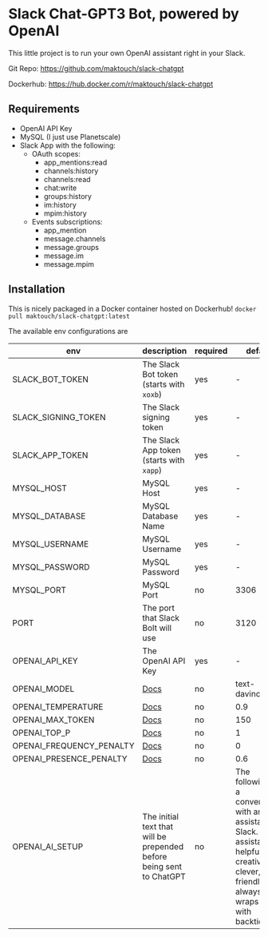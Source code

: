 # Slack Chat-GPT3 Bot, powered by OpenAI

This little project is to run your own OpenAI assistant right in your Slack. 

Git Repo: <https://github.com/maktouch/slack-chatgpt>

Dockerhub: <https://hub.docker.com/r/maktouch/slack-chatgpt>

## Requirements 

- OpenAI API Key
- MySQL (I just use Planetscale)
- Slack App with the following:
  - OAuth scopes:
    - app_mentions:read
    - channels:history
    - channels:read
    - chat:write
    - groups:history
    - im:history
    - mpim:history
  - Events subscriptions:
    - app_mention
    - message.channels
    - message.groups
    - message.im
    - message.mpim

## Installation

This is nicely packaged in a Docker container hosted on Dockerhub! 
`docker pull maktouch/slack-chatgpt:latest`

The available env configurations are 

| env | description | required | default |
| --- | ------------| ---------| --------|
| SLACK_BOT_TOKEN | The Slack Bot token (starts with `xoxb`) | yes | - 
| SLACK_SIGNING_TOKEN | The Slack signing token | yes | -
| SLACK_APP_TOKEN | The Slack App token (starts with `xapp`) | yes | -
| MYSQL_HOST | MySQL Host | yes | -
| MYSQL_DATABASE | MySQL Database Name | yes | -
| MYSQL_USERNAME | MySQL Username | yes | -
| MYSQL_PASSWORD | MySQL Password | yes | -
| MYSQL_PORT | MySQL Port | no | 3306
| PORT | The port that Slack Bolt will use | no | 3120
| OPENAI_API_KEY | The OpenAI API Key | yes | -
| OPENAI_MODEL | [Docs](https://platform.openai.com/docs/api-reference/completions/create#completions/create-model) | no | text-davinci-003
| OPENAI_TEMPERATURE | [Docs](https://platform.openai.com/docs/api-reference/completions/create#completions/create-model) | no | 0.9
| OPENAI_MAX_TOKEN | [Docs](https://platform.openai.com/docs/api-reference/completions/create#completions/create-model) | no | 150
| OPENAI_TOP_P | [Docs](https://platform.openai.com/docs/api-reference/completions/create#completions/create-model) | no | 1
| OPENAI_FREQUENCY_PENALTY | [Docs](https://platform.openai.com/docs/api-reference/completions/create#completions/create-model) | no | 0
| OPENAI_PRESENCE_PENALTY | [Docs](https://platform.openai.com/docs/api-reference/completions/create#completions/create-model) | no | 0.6
| OPENAI_AI_SETUP | The initial text that will be prepended before being sent to ChatGPT | no | The following is a conversation with an AI assistant on Slack. The assistant is helpful, creative, clever, very friendly, and always wraps code with backticks.

